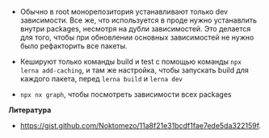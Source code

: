 * Обычно в root монорепозитория устанавливают только dev зависимости. Все же, что используется в проде нужно устанавлить внутри packages, несмотря на дубли зависимостей. Это делается для того, чтобы при обновлении основных зависимостей не нужно было рефакторить все пакеты.

* Кешируют только команды build и test с помощью команды `npx lerna add-caching`, и там же настройка, чтобы запускать build для каждого пакета, перед `lerna build` и `lerna dev`

* `npx nx graph`, чтобы посмотреть зависимости всех packages

**Литература**

* https://gist.github.com/Noktomezo/11a8f21e31bcdf1fae7ede5da322159f.
